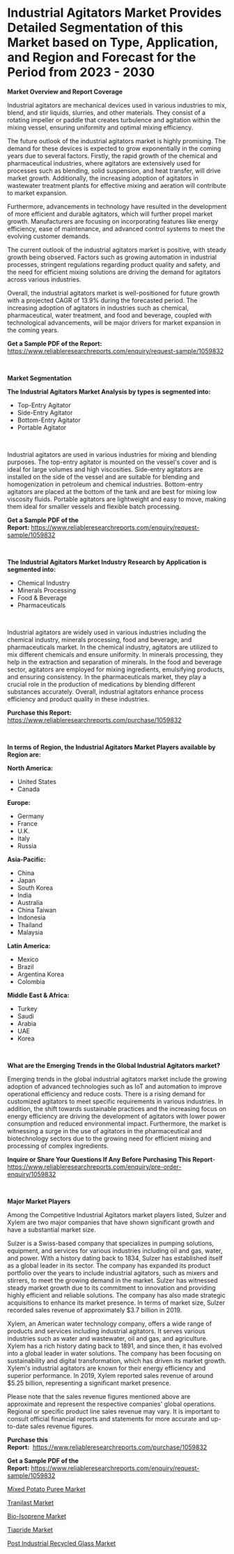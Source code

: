 <p><h1>Industrial Agitators Market Provides Detailed Segmentation of this Market based on Type, Application, and Region and Forecast for the Period from 2023 - 2030</h1></p><p><strong>Market Overview and Report Coverage</strong></p>
<p><p>Industrial agitators are mechanical devices used in various industries to mix, blend, and stir liquids, slurries, and other materials. They consist of a rotating impeller or paddle that creates turbulence and agitation within the mixing vessel, ensuring uniformity and optimal mixing efficiency.</p><p>The future outlook of the industrial agitators market is highly promising. The demand for these devices is expected to grow exponentially in the coming years due to several factors. Firstly, the rapid growth of the chemical and pharmaceutical industries, where agitators are extensively used for processes such as blending, solid suspension, and heat transfer, will drive market growth. Additionally, the increasing adoption of agitators in wastewater treatment plants for effective mixing and aeration will contribute to market expansion.</p><p>Furthermore, advancements in technology have resulted in the development of more efficient and durable agitators, which will further propel market growth. Manufacturers are focusing on incorporating features like energy efficiency, ease of maintenance, and advanced control systems to meet the evolving customer demands.</p><p>The current outlook of the industrial agitators market is positive, with steady growth being observed. Factors such as growing automation in industrial processes, stringent regulations regarding product quality and safety, and the need for efficient mixing solutions are driving the demand for agitators across various industries.</p><p>Overall, the industrial agitators market is well-positioned for future growth with a projected CAGR of 13.9% during the forecasted period. The increasing adoption of agitators in industries such as chemical, pharmaceutical, water treatment, and food and beverage, coupled with technological advancements, will be major drivers for market expansion in the coming years.</p></p>
<p><strong>Get a Sample PDF of the Report:</strong> <a href="https://www.reliableresearchreports.com/enquiry/request-sample/1059832">https://www.reliableresearchreports.com/enquiry/request-sample/1059832</a></p>
<p>&nbsp;</p>
<p><strong>Market Segmentation</strong></p>
<p><strong>The Industrial Agitators Market Analysis by types is segmented into:</strong></p>
<p><ul><li>Top-Entry Agitator</li><li>Side-Entry Agitator</li><li>Bottom-Entry Agitator</li><li>Portable Agitator</li></ul></p>
<p>&nbsp;</p>
<p><p>Industrial agitators are used in various industries for mixing and blending purposes. The top-entry agitator is mounted on the vessel's cover and is ideal for large volumes and high viscosities. Side-entry agitators are installed on the side of the vessel and are suitable for blending and homogenization in petroleum and chemical industries. Bottom-entry agitators are placed at the bottom of the tank and are best for mixing low viscosity fluids. Portable agitators are lightweight and easy to move, making them ideal for smaller vessels and flexible batch processing.</p></p>
<p><strong>Get a Sample PDF of the Report:</strong>&nbsp;<a href="https://www.reliableresearchreports.com/enquiry/request-sample/1059832">https://www.reliableresearchreports.com/enquiry/request-sample/1059832</a></p>
<p>&nbsp;</p>
<p><strong>The Industrial Agitators Market Industry Research by Application is segmented into:</strong></p>
<p><ul><li>Chemical Industry</li><li>Minerals Processing</li><li>Food & Beverage</li><li>Pharmaceuticals</li></ul></p>
<p>&nbsp;</p>
<p><p>Industrial agitators are widely used in various industries including the chemical industry, minerals processing, food and beverage, and pharmaceuticals market. In the chemical industry, agitators are utilized to mix different chemicals and ensure uniformity. In minerals processing, they help in the extraction and separation of minerals. In the food and beverage sector, agitators are employed for mixing ingredients, emulsifying products, and ensuring consistency. In the pharmaceuticals market, they play a crucial role in the production of medications by blending different substances accurately. Overall, industrial agitators enhance process efficiency and product quality in these industries.</p></p>
<p><strong>Purchase this Report:</strong>&nbsp; <a href="https://www.reliableresearchreports.com/purchase/1059832">https://www.reliableresearchreports.com/purchase/1059832</a></p>
<p>&nbsp;</p>
<p><strong>In terms of Region, the Industrial Agitators Market Players available by Region are:</strong></p>
<p>
    <p> <strong> North America: </strong>
        <ul>
            <li>United States</li>
            <li>Canada</li>
        </ul>
        </p> 
    <p> <strong> Europe: </strong>
        <ul>
            <li>Germany</li>
            <li>France</li>
            <li>U.K.</li>
            <li>Italy</li>
            <li>Russia</li>
        </ul>
        </p> 
    <p> <strong> Asia-Pacific: </strong>
        <ul>
            <li>China</li>
            <li>Japan</li>
            <li>South Korea</li>
            <li>India</li>
            <li>Australia</li>
            <li>China Taiwan</li>
            <li>Indonesia</li>
            <li>Thailand</li>
            <li>Malaysia</li>
        </ul>
        </p> 
    <p> <strong> Latin America: </strong>
        <ul>
            <li>Mexico</li>
            <li>Brazil</li>
            <li>Argentina Korea</li>
            <li>Colombia</li>
        </ul>
        </p> 
    <p> <strong> Middle East & Africa: </strong>
        <ul>
            <li>Turkey</li>
            <li>Saudi</li>
            <li>Arabia</li>
            <li>UAE</li>
            <li>Korea</li>
        </ul>
    </p>
    </p>
<p>&nbsp;</p>
<p><strong>What are the Emerging Trends in the Global Industrial Agitators market?</strong></p>
<p><p>Emerging trends in the global industrial agitators market include the growing adoption of advanced technologies such as IoT and automation to improve operational efficiency and reduce costs. There is a rising demand for customized agitators to meet specific requirements in various industries. In addition, the shift towards sustainable practices and the increasing focus on energy efficiency are driving the development of agitators with lower power consumption and reduced environmental impact. Furthermore, the market is witnessing a surge in the use of agitators in the pharmaceutical and biotechnology sectors due to the growing need for efficient mixing and processing of complex ingredients.</p></p>
<p><strong>Inquire or Share Your Questions If Any Before Purchasing This Report</strong>- <a href="https://www.reliableresearchreports.com/enquiry/pre-order-enquiry/1059832">https://www.reliableresearchreports.com/enquiry/pre-order-enquiry/1059832</a></p>
<p>&nbsp;</p>
<p><strong>Major Market Players</strong></p>
<p><p>Among the Competitive Industrial Agitators market players listed, Sulzer and Xylem are two major companies that have shown significant growth and have a substantial market size.</p><p>Sulzer is a Swiss-based company that specializes in pumping solutions, equipment, and services for various industries including oil and gas, water, and power. With a history dating back to 1834, Sulzer has established itself as a global leader in its sector. The company has expanded its product portfolio over the years to include industrial agitators, such as mixers and stirrers, to meet the growing demand in the market. Sulzer has witnessed steady market growth due to its commitment to innovation and providing highly efficient and reliable solutions. The company has also made strategic acquisitions to enhance its market presence. In terms of market size, Sulzer recorded sales revenue of approximately $3.7 billion in 2019.</p><p>Xylem, an American water technology company, offers a wide range of products and services including industrial agitators. It serves various industries such as water and wastewater, oil and gas, and agriculture. Xylem has a rich history dating back to 1891, and since then, it has evolved into a global leader in water solutions. The company has been focusing on sustainability and digital transformation, which has driven its market growth. Xylem's industrial agitators are known for their energy efficiency and superior performance. In 2019, Xylem reported sales revenue of around $5.25 billion, representing a significant market presence.</p><p>Please note that the sales revenue figures mentioned above are approximate and represent the respective companies' global operations. Regional or specific product line sales revenue may vary. It is important to consult official financial reports and statements for more accurate and up-to-date sales revenue figures.</p></p>
<p><strong>Purchase this Report:</strong>&nbsp;&nbsp;<a href="https://www.reliableresearchreports.com/purchase/1059832">https://www.reliableresearchreports.com/purchase/1059832</a></p>
<p></p>
<p><strong>Get a Sample PDF of the Report:</strong>&nbsp;<a href="https://www.reliableresearchreports.com/enquiry/request-sample/1059832">https://www.reliableresearchreports.com/enquiry/request-sample/1059832</a></p>
<p><p><a href="https://www.linkedin.com/pulse/mixed-potato-puree-market-size-growth-forecast-from-yeubc/">Mixed Potato Puree Market</a></p><p><a href="https://medium.com/@ryansai15420/tranilast-market-size-growth-forecast-2023-2030-083e54e3def8">Tranilast Market</a></p><p><a href="https://www.linkedin.com/pulse/bio-isoprene-market-share-amp-new-trends-fesae/">Bio-Isoprene Market</a></p><p><a href="https://medium.com/@abdulkazi7580/tiapride-market-size-growth-forecast-2023-2030-e3c3be3c2b12">Tiapride Market</a></p><p><a href="https://www.linkedin.com/pulse/decoding-post-industrial-recycled-glass-market-deep-dive-8us5e/">Post Industrial Recycled Glass Market</a></p></p>